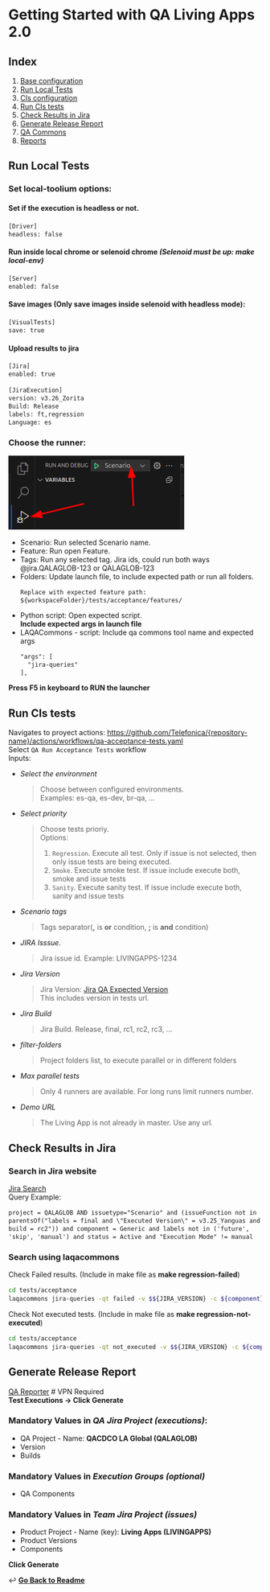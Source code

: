 # Getting Started with QA Living Apps 2.0

## Index
1. [Base configuration](./docs/base-configuration.md#base-configuration)
2. [Run Local Tests](#run-local-tests)
3. [CIs configuration](./docs/cis-configuration.md#cis)
4. [Run CIs tests](#run-cis-tests)
5. [Check Results in Jira](#check-results-in-jira)
6. [Generate Release Report](#generate-release-report)
7. [QA Commons](https://github.com/Telefonica/living-apps-qa-common)
8. [Reports](./docs/reports.md)

## Run Local Tests
### Set local-toolium options:
#### Set if the execution is headless or not.
 ```
 [Driver]
 headless: false
 ```
#### Run inside local chrome or selenoid chrome _(Selenoid must be up: **make local-env**)_
 ```
 [Server]
 enabled: false
 ```
#### Save images (Only save images inside selenoid with headless mode):
```
[VisualTests]
save: true
```
#### Upload results to jira
```
[Jira]
enabled: true

[JiraExecution]
version: v3.26_Zorita
Build: Release
labels: ft,regression
Language: es
```
   
### Choose the runner:
![local run](docs/images/local-run.png)
* Scenario: Run selected Scenario name.
* Feature: Run open Feature.
* Tags: Run any selected tag. Jira ids, could run both ways @jira.QALAGLOB-123 or QALAGLOB-123
* Folders: Update launch file, to include expected path or run all folders. <br>
  ```
  Replace with expected feature path:
  ${workspaceFolder}/tests/acceptance/features/
  ```
* Python script: Open expected script.<br>
  **Include expected args in launch file**
* LAQACommons - script: Include qa commons tool name and expected args
  ```
  "args": [
    "jira-queries"
  ],
  ```

**Press F5 in keyboard to RUN the launcher**

## Run CIs tests
Navigates to proyect actions: https://github.com/Telefonica/{repository-name}/actions/workflows/qa-acceptance-tests.yaml <br>
Select `QA Run Acceptance Tests` workflow <br>
Inputs:
* _Select the environment_<br> 

  >Choose between configured environments. <br>
  >Examples: es-qa, es-dev, br-qa, ... 

* _Select priority_
  >Choose tests prioriy. <br>
  >Options: <br>
  >1. `Regression`. Execute all test. Only if issue is not selected, then only issue tests are being executed.
  >2. `Smoke`. Execute smoke test. If issue include execute both, smoke and issue tests
  >3. `Sanity`. Execute sanity test. If issue include execute both, sanity and issue tests

* _Scenario tags_ 
  >Tags separator(**,** is **or** condition, **;** is **and** condition)

* _JIRA Isssue._
  > Jira issue id. Example: LIVINGAPPS-1234

* _Jira Version_
  > Jira Version: [Jira QA Expected Version](https://jira.tid.es/plugins/servlet/project-config/QALAGLOB/administer-versions?status=unreleased)<br>
  > This includes version in tests url.

* _Jira Build_
  > Jira Build. Release, final, rc1, rc2, rc3, ...

* _filter-folders_
  > Project folders list, to execute parallel or in different folders

* _Max parallel tests_
  > Only 4 runners are available. For long runs limit runners number.

* _Demo URL_
  > The Living App is not already in master. Use any url.

## Check Results in Jira

### Search in Jira website
[Jira Search](https://jira.tid.es/browse/QALAGLOB-727741?jql=project%20%3D%20QALAGLOB%20ORDER%20BY%20created%20DESC)<br>
Query Example:
```
project = QALAGLOB AND issuetype="Scenario" and (issueFunction not in parentsOf("labels = final and \"Executed Version\" = v3.25_Yanguas and build = rc2")) and component = Generic and labels not in ('future', 'skip', 'manual') and status = Active and "Execution Mode" != manual
```

### Search using laqacommons
Check Failed results. (Include in make file as **make regression-failed**)

```bash
cd tests/acceptance
laqacommons jira-queries -qt failed -v $${JIRA_VERSION} -c ${component} -p regression -b Release
```

Check Not executed tests. (Include in make file as **make regression-not-executed**)
```bash
cd tests/acceptance
laqacommons jira-queries -qt not_executed -v $${JIRA_VERSION} -c ${component} -p regression -b Release
```

## Generate Release Report
[QA Reporter](http://qacdco.hi.inet/qacdco-reporter) # VPN Required <br>
**Test Executions -> Click Generate**

### Mandatory Values in _QA Jira Project (executions)_:
* QA Project - Name: **QACDCO LA Global  (QALAGLOB)**
* Version
* Builds
### Mandatory Values in _Execution Groups (optional)_
* QA Components
### Mandatory Values in _Team Jira Project (issues)_
* Product Project - Name (key): **Living Apps (LIVINGAPPS)**
* Product Versions
* Components

**Click Generate**


↩️ **[Go Back to Readme](../../README.md)**